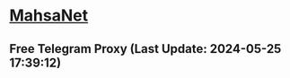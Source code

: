 
# [MahsaNet](https://t.me/mahsa_net)
## Free Telegram Proxy (Last Update: 2024-05-25 17:39:12)

    